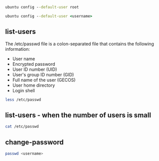 

```bat
ubuntu config --default-user root
```

```bat
ubuntu config --default-user <username>
```

## list-users
The /etc/passwd file is a colon-separated file that contains the following information:
* User name
* Encrypted password
* User ID number (UID)
* User's group ID number (GID)
* Full name of the user (GECOS)
* User home directory
* Login shell

```bash
less /etc/passwd
```

## list-users - when the number of users is small

```bash
cat /etc/passwd
```
## change-password
```bash
passwd <username>
```
